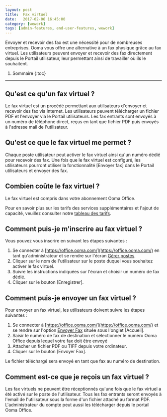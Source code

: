```yaml
---
layout: post
title:  Fax virtuel
date:   2017-02-06 16:45:00
category: [wework]
tags: [admin-features, end-user-features, wework]
---
```


Envoyer et recevoir des fax est une nécessité pour de nombreuses entreprises. Ooma vous offre une alternative à un fax physique grâce au fax virtuel. Les utilisateurs peuvent envoyer et recevoir des fax directement depuis le Portail utilisateur, leur permettant ainsi de travailler où ils le souhaitent.

1. Sommaire
{:toc}
* * *

## Qu'est ce qu'un fax virtuel ?

Le fax virtuel est un procédé permettant aux utilisateurs d'envoyer et recevoir des fax via Internet. Les utilisateurs peuvent télécharger un fichier PDF et l'envoyer via le Portail utilisateurs. Les fax entrants sont envoyés à un numéro de téléphone direct, reçus en tant que fichier PDF puis envoyés à l'adresse mail de l'utilisateur.

## Qu'est ce que le fax virtuel me permet ?

Chaque poste utilisateur peut activer le fax virtuel ainsi qu'un numéro dédié pour recevoir des fax. Une fois que le fax virtuel est configuré, les utilisateurs pourront utiliser la fonctionnalité [Envoyer fax] dans le Portail utilisateurs et envoyer des fax.

## Combien coûte le fax virtuel ?

Le fax virtuel est compris dans votre abonnement Ooma Office.

Pour en savoir plus sur les tarifs des services supplémentaires et l'ajout de capacité, veuillez consulter notre [tableau des tarifs](/fr/en/ooma-office-pricing-chart).

## Comment puis-je m'inscrire au fax virtuel ?

Vous pouvez vous inscrire en suivant les étapes suivantes :

1. Se connecter à [https://office.ooma.com/](https://office.ooma.com/) en tant qu'administrateur et se rendre sur l'écran [Gérer postes](https://office.ooma.com/extensions).
2. Cliquer sur le nom de l'utilisateur sur le poste duquel vous souhaitez activer le fax virtuel.
3. Suivre les instructions indiquées sur l'écran et choisir un numéro de fax dédié.
4. Cliquer sur le bouton [Enregistrer].

## Comment puis-je envoyer un fax virtuel ?
Pour envoyer un fax virtuel, les utilisateurs doivent suivre les étapes suivantes :

1. Se connecter à [https://office.ooma.com/](https://office.ooma.com/) et se rendre sur l'option [Envoyer Fax](https://office.ooma.com/fax_send) située sous l'onglet [Accueil]. 
2. Saisir le numéro de fax de destination et sélectionner le numéro Ooma Office depuis lequel votre fax doit être envoyé
3. Attacher un fichier PDF ou TIFF depuis votre ordinateur.
4. Cliquer sur le bouton [Envoyer Fax].

Le fichier téléchargé sera envoyé en tant que fax au numéro de destination.

## Comment est-ce que je reçois un fax virtuel ?

Les fax virtuels ne peuvent être réceptionnés qu'une fois que le fax virtuel a été activé sur le poste de l'utilisateur. Tous les fax entrants seront envoyés à l'email de l'utilisateur sous la forme d'un fichier attaché au format PDF. L'administrateur du compte peut aussi les télécharger depuis le portail Ooma Office.